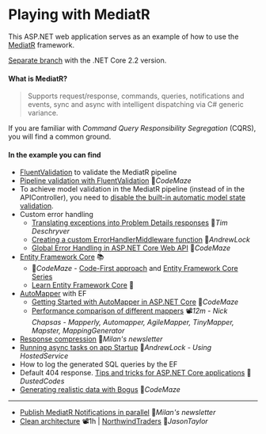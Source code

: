 # Playing with MediatR

This ASP.NET web application serves as an example of how to use the [MediatR](https://github.com/jbogard/MediatR) framework.

[Separate branch](https://github.com/19balazs86/PlayingWithMediatR/tree/netcoreapp2.2) with the .NET Core 2.2 version.

#### What is MediatR?
> Supports request/response, commands, queries, notifications and events, sync and async with intelligent dispatching via C# generic variance.

If you are familiar with *Command Query Responsibility Segregation* (CQRS), you will find a common ground.

#### In the example you can find

- [FluentValidation](https://fluentvalidation.net) to validate the MediatR pipeline
- [Pipeline validation with FluentValidation](https://code-maze.com/cqrs-mediatr-fluentvalidation) 📓*CodeMaze*
- To achieve model validation in the MediatR pipeline (instead of in the APIController), you need to [disable the built-in automatic model state validation](https://www.talkingdotnet.com/disable-automatic-model-state-validation-in-asp-net-core-2-1).
- Custom error handling
  - [Translating exceptions into Problem Details responses](https://timdeschryver.dev/blog/translating-exceptions-into-problem-details-responses) 📓*Tim Deschryver*
  - [Creating a custom ErrorHandlerMiddleware function](https://andrewlock.net/creating-a-custom-error-handler-middleware-function) 📓*AndrewLock*
  - [Global Error Handling in ASP.NET Core Web API](https://code-maze.com/global-error-handling-aspnetcore) 📓*CodeMaze*
- [Entity Framework Core](https://docs.microsoft.com/en-us/ef/core/index) 📚
  - 📓*CodeMaze* - [Code-First approach](https://code-maze.com/net-core-web-api-ef-core-code-first/) and [Entity Framework Core Series](https://code-maze.com/entity-framework-core-series/)
  - [Learn Entity Framework Core](https://www.learnentityframeworkcore.com/) 📓
- [AutoMapper](https://github.com/AutoMapper/AutoMapper) with EF
  - [Getting Started with AutoMapper in ASP.NET Core](https://code-maze.com/automapper-net-core/) 📓*CodeMaze*
  - [Performance comparison of different mappers](https://youtu.be/U8gSdQN2jWI) 📽️*12m - Nick Chapsas - Mapperly, Automapper, AgileMapper, TinyMapper, Mapster, MappingGenerator*
- [Response compression](https://www.milanjovanovic.tech/blog/response-compression-in-aspnetcore) 📓*Milan's newsletter*
- [Running async tasks on app Startup](https://andrewlock.net/running-async-tasks-on-app-startup-in-asp-net-core-3) 📓*AndrewLock - Using HostedService*
- How to log the generated SQL queries by the EF
- Default 404 response. [Tips and tricks for ASP.NET Core applications](https://dusted.codes/advanced-tips-and-tricks-for-aspnet-core-applications) 📓*DustedCodes*
- [Generating realistic data with Bogus](https://code-maze.com/data-generation-bogus-dotnet) 📓*CodeMaze*

---

- [Publish MediatR Notifications in parallel](https://www.milanjovanovic.tech/blog/how-to-publish-mediatr-notifications-in-parallel) 📓*Milan's newsletter*
- [Clean architecture](https://www.youtube.com/watch?v=5OtUm1BLmG0) 📽️1h | [NorthwindTraders](https://github.com/JasonGT/NorthwindTraders) 👤*JasonTaylor*
